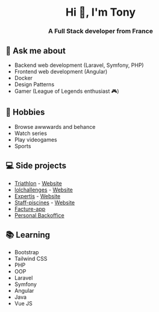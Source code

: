 <h1 align="center">Hi 👋, I'm Tony</h1>
<h3 align="center">A Full Stack developer from France</h3>

## 💬 Ask me about
- Backend web development (Laravel, Symfony, PHP)
- Frontend web development (Angular)
- Docker
- Design Patterns
- Gamer (League of Legends enthusiast 🎮)

## 📅 Hobbies
- Browse awwwards and behance 
- Watch series 
- Play videogames
- Sports

## 💻 Side projects
- [Triathlon](https://github.com/TonyWTillet/triathlon) - [Website](https://triathlon.tony-tillet.com)
- [lolchallenges](https://github.com/TonyWTillet/lolchallenges) - [Website](https://lolchallenges.tony-tillet.com)
- [Expertis](https://github.com/TonyWTillet/expertis) - [Website](https://cabinetexpertis.fr)
- [Staff-piscines](https://github.com/TonyWTillet/Staf-piscine) - [Website](https://staff-piscines.tony-tillet.com)
- [Facture-app](https://github.com/TonyWTillet/devis-app)
- [Personal Backoffice](https://github.com/TonyWTillet/backoffice)

## 📚 Learning
- Bootstrap
- Tailwind CSS
- PHP
- OOP
- Laravel
- Symfony
- Angular
- Java
- Vue JS
